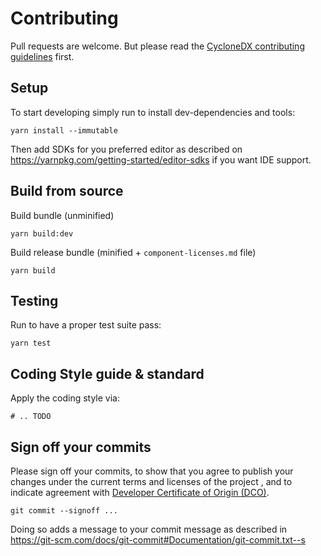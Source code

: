 # Contributing

Pull requests are welcome.
But please read the
[CycloneDX contributing guidelines](https://github.com/CycloneDX/.github/blob/master/CONTRIBUTING.md)
first.

## Setup

To start developing simply run to install dev-dependencies and tools:

```shell
yarn install --immutable
```

Then add SDKs for you preferred editor as described on https://yarnpkg.com/getting-started/editor-sdks if you want IDE support.

## Build from source

Build bundle (unminified)

```shell
yarn build:dev
```

Build release bundle (minified + `component-licenses.md` file)

```shell
yarn build
```

## Testing

Run to have a proper test suite pass:

```shell
yarn test
```

## Coding Style guide & standard

Apply the coding style via:

```shell
# .. TODO
```

## Sign off your commits

Please sign off your commits, to show that you agree to publish your changes under the current terms and licenses of the project
, and to indicate agreement with [Developer Certificate of Origin (DCO)](https://developercertificate.org/).

```shell
git commit --signoff ...
```

Doing so adds a message to your commit message as described in https://git-scm.com/docs/git-commit#Documentation/git-commit.txt--s
